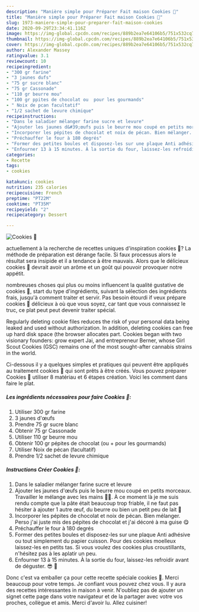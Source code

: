 ```yaml
---
description: "Manière simple pour Préparer Fait maison Cookies 🍪"
title: "Manière simple pour Préparer Fait maison Cookies 🍪"
slug: 1973-maniere-simple-pour-preparer-fait-maison-cookies
date: 2020-09-29T23:34:41.116Z
image: https://img-global.cpcdn.com/recipes/889b2ea7e64106b5/751x532cq70/cookies-🍪-photo-principale-de-la-recette.jpg
thumbnail: https://img-global.cpcdn.com/recipes/889b2ea7e64106b5/751x532cq70/cookies-🍪-photo-principale-de-la-recette.jpg
cover: https://img-global.cpcdn.com/recipes/889b2ea7e64106b5/751x532cq70/cookies-🍪-photo-principale-de-la-recette.jpg
author: Alexander Massey
ratingvalue: 3.1
reviewcount: 10
recipeingredient:
- "300 gr farine"
- "3 jaunes dufs"
- "75 gr sucre blanc"
- "75 gr Cassonade"
- "110 gr beurre mou"
- "100 gr ppites de chocolat ou  pour les gourmands"
- " Noix de pcan facultatif"
- "1/2 sachet de levure chimique"
recipeinstructions:
- "Dans le saladier mélanger farine sucre et levure"
- "Ajouter les jaunes d&#39;œufs puis le beurre mou coupé en petits morceaux. Travailler le mélange avec les mains 🤲🏽. À ce moment là je me suis rendu compte que la pâte était beaucoup trop friable, il ne faut pas hésiter à ajouter 1 autre œuf, du beurre ou bien un petit peu de lait 🥛"
- "Incorporer les pépites de chocolat et noix de pécan. Bien mélanger. Perso j&#39;ai juste mis des pépites de chocolat et j&#39;ai décoré à ma guise 😋"
- "Préchauffer le four à 180 degrés"
- "Former des petites boules et disposez-les sur une plaque Anti adhésive ou tout simplement du papier cuisson. Pour des cookies moelleux laissez-les en petits tas. Si vous voulez des cookies plus croustillants, n&#39;hésitez pas à les aplatir un peu."
- "Enfourner 13 à 15 minutes. À la sortie du four, laissez-les refroidir avant de déguster. 😎 🍪"
categories:
- Recette
tags:
- cookies

katakunci: cookies 
nutrition: 235 calories
recipecuisine: French
preptime: "PT22M"
cooktime: "PT35M"
recipeyield: "2"
recipecategory: Dessert

---
```



![Cookies 🍪](https://img-global.cpcdn.com/recipes/889b2ea7e64106b5/751x532cq70/cookies-🍪-photo-principale-de-la-recette.jpg)

actuellement à la recherche de recettes uniques d'inspiration cookies 🍪? La méthode de préparation est dérange facile. Si faux processus alors le résultat sera insipide et il a tendance à être mauvais. Alors que le délicieux cookies 🍪 devrait avoir un arôme et un goût qui pouvoir provoquer notre appétit.

nombreuses choses qui plus ou moins influencent la qualité gustative de cookies 🍪, start du type d'ingrédients, suivant la sélection des ingrédients frais, jusqu'à comment traiter et servir. Pas besoin étourdi if veux prépare cookies 🍪 délicieux à où que vous soyez, car tant que vous connaissez le truc, ce plat peut peut devenir traiter spécial.

Regularly deleting cookie files reduces the risk of your personal data being leaked and used without authorization. In addition, deleting cookies can free up hard disk space (the browser allocates part. Cookies began with two visionary founders: grow expert Jai, and entrepreneur Berner, whose Girl Scout Cookies (GSC) remains one of the most sought-after cannabis strains in the world.


Ci-dessous il y a quelques simples et pratiques qui peuvent être appliqués au traitement cookies 🍪 qui sont prêts à être créés. Vous pouvez préparer Cookies 🍪 utiliser 8 matériau et 6 étapes création. Voici les comment dans faire le plat.

<!--inarticleads1-->

##### Les ingrédients nécessaires pour faire Cookies 🍪:

1. Utiliser 300 gr farine
1.  3 jaunes d&#39;œufs
1. Prendre 75 gr sucre blanc
1. Obtenir 75 gr Cassonade
1. Utiliser 110 gr beurre mou
1. Obtenir 100 gr pépites de chocolat (ou + pour les gourmands)
1. Utiliser  Noix de pécan (facultatif)
1. Prendre 1/2 sachet de levure chimique




<!--inarticleads2-->

##### Instructions Créer Cookies 🍪:

1. Dans le saladier mélanger farine sucre et levure
1. Ajouter les jaunes d&#39;œufs puis le beurre mou coupé en petits morceaux. Travailler le mélange avec les mains 🤲🏽. À ce moment là je me suis rendu compte que la pâte était beaucoup trop friable, il ne faut pas hésiter à ajouter 1 autre œuf, du beurre ou bien un petit peu de lait 🥛
1. Incorporer les pépites de chocolat et noix de pécan. Bien mélanger. Perso j&#39;ai juste mis des pépites de chocolat et j&#39;ai décoré à ma guise 😋
1. Préchauffer le four à 180 degrés
1. Former des petites boules et disposez-les sur une plaque Anti adhésive ou tout simplement du papier cuisson. Pour des cookies moelleux laissez-les en petits tas. Si vous voulez des cookies plus croustillants, n&#39;hésitez pas à les aplatir un peu.
1. Enfourner 13 à 15 minutes. À la sortie du four, laissez-les refroidir avant de déguster. 😎 🍪





Donc c'est va emballer ça pour cette recette spéciale cookies 🍪. Merci beaucoup pour votre temps. Je confiant vous pouvez chez vous. Il y aura des recettes  intéressantes in maison à venir. N'oubliez pas de ajouter un signet cette page dans votre navigateur et de la partager avec votre vos proches, collègue et amis. Merci d'avoir lu. Allez cuisiner!
